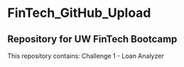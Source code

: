 # FinTech_GitHub_Upload
## Repository for UW FinTech Bootcamp

This repository contains:
Challenge 1 - Loan Analyzer
